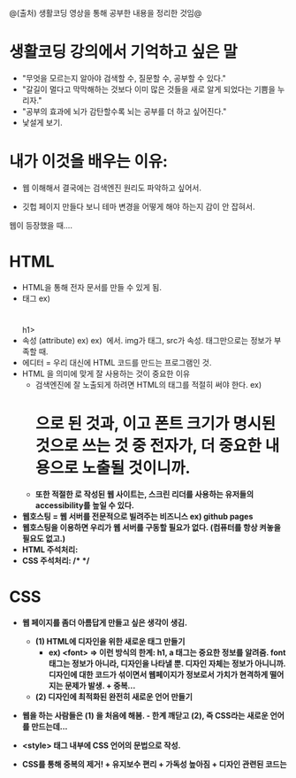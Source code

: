 @(출처) 생활코딩 영상을 통해 공부한 내용을 정리한 것임@

# 생활코딩 강의에서 기억하고 싶은 말 

* "무엇을 모르는지 알아야 검색할 수, 질문할 수, 공부할 수 있다."
* "갈길이 멀다고 막막해하는 것보다 이미 많은 것들을 새로 알게 되었다는 기쁨을 누리자."
* "공부의 효과에 뇌가 감탄할수록 뇌는 공부를 더 하고 싶어진다."
* 낯설게 보기.

# 내가 이것을 배우는 이유:

* 웹 이해해서 결국에는 검색엔진 원리도 파악하고 싶어서.

* 깃헙 페이지 만들다 보니 테마 변경을 어떻게 해야 하는지 감이 안 잡혀서.

  

웹이 등장했을 때....

# HTML

* HTML을 통해 전자 문서를 만들 수 있게 됨.
* 태그 ex) <h1> </h1>h1>
* 속성 (attribute) ex) ex) <img src=" "> 에서. img가 태그, src가 속성. 태그만으로는 정보가 부족할 때.
* 에디터 = 우리 대신에 HTML 코드를 만드는 프로그램인 것.
* HTML 을 의미에 맞게 잘 사용하는 것이 중요한 이유
  * 검색엔진에 잘 노출되게 하려면 HTML의 태그를 적절히 써야 한다. ex) <h1>으로 된 것과, <strong> 이고 폰트 크기가 명시된 것으로 쓰는 것 중 전자가, 더 중요한 내용으로 노출될 것이니까.
  * 또한 적절한 <html>로 작성된 웹 사이트는, 스크린 리더를 사용하는 유저들의accessibility를 높일 수 있다. 
* 웹호스팅 = 웹 서버를 전문적으로 빌려주는 비즈니스 ex) github pages 
* 웹호스팅을 이용하면 우리가 웹 서버를 구동할 필요가 없다. (컴퓨터를 항상 켜놓을 필요도 없고.)
* HTML 주석처리: <!-- -->
* CSS 주석처리: /* */

# CSS

* 웹 페이지를 좀더 아름답게 만들고 싶은 생각이 생김.

  * (1) HTML에 디자인을 위한 새로운 태그 만들기 
    * ex) \<font> => 이런 방식의 한계: h1, a 태그는 중요한 정보를 알려줌. font 태그는 정보가 아니라, 디자인을 나타낼 뿐. 디자인 자체는 정보가 아니니까. 디자인에 대한 코드가 섞이면서 웹페이지가 정보로서 가치가 현격하게 떨어지는 문제가 발생. + 중복...
  * (2) 디자인에 최적화된 완전히 새로운 언어 만들기

* 웹을 하는 사람들은 (1) 을 처음에 해봄. - 한계 깨닫고 (2), 즉 CSS라는 새로운 언어를 만드는데...

* \<style> 태그 내부에 CSS 언어의 문법으로 작성.

* CSS를 통해 중복의 제거! + 유지보수 편리 + 가독성 높아짐 + 디자인 관련된 코드는 <style> 안에 갇혀 있게 됨. 정보를 가진 코드와 디자인 코드가 분리되는! 



* CSS의 문법 (선택자, 속성 풍부하게~~)

  * style 속성 사용: 예를 들어 \<a href="1.html" style="color:red"> 와 같이 사용, 이때 "" 안에 있는 것은 CSS의 효과 (declaration)이며 style=""은 HTML속성.
  
  * \<style> 태그 사용: 태그 내부에서 **효과**를 적용하는 대상을 선택자 (selector) 라고 함. 선택자 내에서 여러 가지 효과는 ;으로 구분한다.
```css
a {
color:red;
}
// a = selector (선택자)
// color:red; = declaration (효과)
// color = property (속성)
// red = value
```

* CSS Selectors

```md
.saw = class 값이 saw인 모든 태그를 가리키는 선택자.

class 속성은 여러 개 가능.

id 선택자 > 클래스 선택자 > 태그 선택자

(id  선택자는  단 한 번만 등장하는 유일무이한 값. id 선택자를 통해 예외를 컨트롤.)

and 가장 마지막에 등장하는 선택자가 가장 우선순위가 높다.
```

* CSS box model
  * HTML 태그 하나하나를 박스로 취급해서 부피감을 결정: 태그에 테두리 그리면 부피감을 알 수 있다. html의 여러 태그들은 각각 크기가 다르다. 
  * 화면 전체를 쓰는 태그들 = block level element (display:block)
  * 자신의 컨텐츠 크기만큼인 태그들 = inline element
  * Display 속성으로 block, inline,none 변경 가능.
* 그리드
  * 레이아웃을 코드를 통해 잘 짜는 방법에 있어 많이 시행착오 겪다가 등장한 기술!
  * 디자인을 위해 어떤 의미/기능도 존재하지 않는 태그를 사용해야 할 때가 있는데, 그때 사용하는 태그가 \<div> (block level), \<span>(inline)
  * 나란히 배치하고 싶다면 그것을 감싸는 부모 태그 필요...
  * 최신 CSS의 기술을 사용해도 되는지를 데이터에 근거해 판단할 필요가 있는데 `caniuse.com` : CSS, HTML, JS 중 현재 웹브라우저들이 얼마나 그 기술들을 채택하고 있는지 통계를 보여주는 서비스

* 반응형 디자인과 미디어 쿼리
  * responsive web = 화면 크기에 따라 웹페이지의 각 요소들이 반응해서 동작하는 것.
  * media query = 여러 가지 형태의 화면이 존재하는 세상에서 중요한 것. 화면의 조건 만족할 때만 CSS의 내용이 동작하게끔 만들 수 있는 것.
* CSS 코드의 재사용
  * CSS 코드를 다른 페이지에도 적용할 때...복붙....은 문제가 있음....